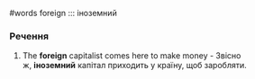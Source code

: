 #words 
foreign ::: іноземний
<!--SR:!2022-11-16,8,250!2022-11-17,9,250-->
### Речення
1. The **foreign** capitalist comes here to make money - Звісно ж, **іноземний** капітал приходить у країну, щоб заробляти.